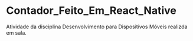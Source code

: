 # Contador_Feito_Em_React_Native
Atividade da disciplina Desenvolvimento para Dispositivos Móveis realizda em sala.
